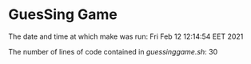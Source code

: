 # GuesSing Game

The date and time at which make was run:
Fri Feb 12 12:14:54 EET 2021

The number of lines of code contained in *guessinggame.sh*:
30
